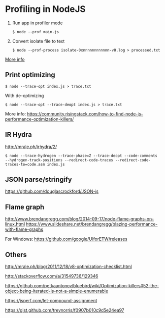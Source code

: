 # Profiling in NodeJS

1. Run app in profiler mode
	```
	$ node --prof main.js
	```

2. Convert isolate file to text
	```
	$ node --prof-process isolate-0xnnnnnnnnnnnn-v8.log > processed.txt
	```

[More info](https://nodejs.org/en/docs/guides/simple-profiling/)

## Print optimizing

```
$ node --trace-opt index.js > trace.txt
```

With de-optimizing
```
$ node --trace-opt --trace-deopt index.js > trace.txt
```

More info: https://community.risingstack.com/how-to-find-node-js-performance-optimization-killers/


## IR Hydra

http://mrale.ph/irhydra/2/

```
$ node --trace-hydrogen --trace-phase=Z --trace-deopt --code-comments --hydrogen-track-positions --redirect-code-traces --redirect-code-traces-to=code.asm index.js
```
## JSON parse/stringify

https://github.com/douglascrockford/JSON-js


## Flame graph

http://www.brendangregg.com/blog/2014-09-17/node-flame-graphs-on-linux.html
https://www.slideshare.net/brendangregg/blazing-performance-with-flame-graphs

For Windows: https://github.com/google/UIforETW/releases

## Others

http://mrale.ph/blog/2011/12/18/v8-optimization-checklist.html 

http://stackoverflow.com/a/31549736/129346

https://github.com/petkaantonov/bluebird/wiki/Optimization-killers#52-the-object-being-iterated-is-not-a-simple-enumerable

https://jsperf.com/let-compound-assignment

https://gist.github.com/trevnorris/f0907b010c9d5e24ea97

